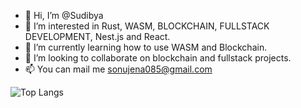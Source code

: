 - 👋 Hi, I’m @Sudibya
- 👀 I’m interested in Rust, WASM, BLOCKCHAIN, FULLSTACK DEVELOPMENT, Nest.js and React.
- 🌱 I’m currently learning how to use WASM and Blockchain.
- 💞️ I’m looking to collaborate on blockchain and fullstack projects.
- 📫 You can mail me sonujena085@gmail.com

<!---
Sudibya/Sudibya is a ✨ special ✨ repository because its `README.md` (this file) appears on your GitHub profile.
You can click the Preview link to take a look at your changes.
--->
![Top Langs](https://github-readme-stats.vercel.app/api/top-langs/?username=Sudibya&layout=compact&theme=radical)
